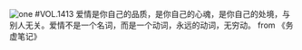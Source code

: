 ![one](http://image.wufazhuce.com/FmJdqoLLZwBGQnbAdu7rJES1mt9S)
#VOL.1413
爱情是你自己的品质，是你自己的心魂，是你自己的处境，与别人无关。爱情不是一个名词，而是一个动词，永远的动词，无穷动。 from 《务虚笔记》